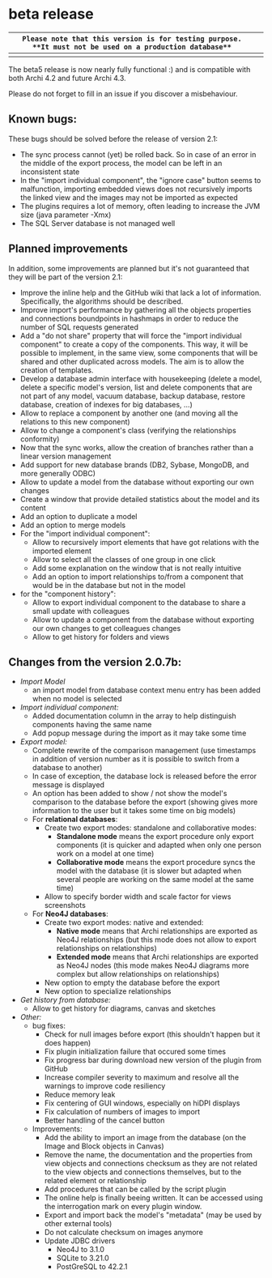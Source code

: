 

# beta release

|`Please note that this version is for testing purpose. **It must not be used on a production database**`|  |
|------------------------------------------------|--|
|                                                |  |

The beta5 release is now nearly fully functional :) and is compatible with both Archi 4.2 and future Archi 4.3.

Please do not forget to fill in an issue if you discover a misbehaviour.


## Known bugs:
These bugs should be solved before the release of version 2.1:
* The sync process cannot (yet) be rolled back. So in case of an error in the middle of the export process, the model can be left in an inconsistent state
* In the "import individual component", the "ignore case" button seems to malfunction, importing embedded views does not recursively imports the linked view and the images may not be imported as expected
* The plugins requires a lot of memory, often leading to increase the JVM size (java parameter -Xmx)
* The SQL Server database is not managed well

## Planned improvements
In addition, some improvements are planned but it's not guaranteed that they will be part of the version 2.1:
* Improve the inline help and the GitHub wiki that lack a lot of information. Specifically, the algorithms should be described.
* Improve import's performance by gathering all the objects properties and connections boundpoints in hashmaps in order to reduce the number of SQL requests generated
* Add a "do not share" property that will force the "import individual component" to create a copy of the components. This way, it will be possible to implement, in the same view, some components that will be shared and other duplicated across models. The aim is to allow the creation of templates.
* Develop a database admin interface with housekeeping (delete a model, delete a specific model's version, list and delete components that are not part of any model, vacuum database, backup database, restore database, creation of indexes for big databases, ...)
* Allow to replace a component by another one (and moving all the relations to this new component)
* Allow to change a component's class (verifying the relationships conformity)
* Now that the sync works, allow the creation of branches rather than a linear version management
* Add support for new database brands (DB2, Sybase, MongoDB, and more generally ODBC)
* Allow to update a model from the database without exporting our own changes
* Create a window that provide detailed statistics about the model and its content
* Add an option to duplicate a model
* Add an option to merge models
* For the "import individual component":
  * Allow to recursively import elements that have got relations with the imported element
  * Allow to select all the classes of one group in one click
  * Add some explanation on the window that is not really intuitive
  * Add an option to import relationships to/from a component that would be in the database but not in the model
* for the "component history":
  * Allow to export individual component to the database to share a small update with colleagues
  * Allow to update a component from the database without exporting our own changes to get colleagues changes
  * Allow to get history for folders and views

## Changes from the version 2.0.7b:
* *Import Model*
  * an import model from database context menu entry has been added when no model is selected
* *Import individual component:*
  * Added documentation column in the array to help distinguish components having the same name
  * Add popup message during the import as it may take some time
* *Export model:*
  * Complete rewrite of the comparison management (use timestamps in addition of version number as it is possible to switch from a database to another)
  * In case of exception, the database lock is released before the error message is displayed
  * An option has been added to show / not show the model's comparison to the database before the export (showing gives more information to the user but it takes some time on big models)
  * For **relational databases**:
    * Create two export modes: standalone and collaborative modes:
      * **Standalone mode** means the export procedure only export components (it is quicker and adapted when only one person work on a model at one time)
      * **Collaborative mode** means the export procedure syncs the model with the database (it is slower but adapted when several people are working on the same model at the same time)
    * Allow to specify border width and scale factor for views screenshots
  * For **Neo4J databases**:
    * Create two export modes: native and extended:
      * **Native mode** means that Archi relationships are exported as Neo4J relationships (but this mode does not allow to export relationships on relationships)
      * **Extended mode** means that Archi relationships are exported as Neo4J nodes (this mode makes Neo4J diagrams more complex but allow relationships on relationships)
    * New option to empty the database before the export
    * New option to specialize relationships
* *Get history from database:*
  * Allow to get history for diagrams, canvas and sketches
* *Other:*
  * bug fixes:
    * Check for null images before export (this shouldn't happen but it does happen)
    * Fix plugin initialization failure that occured some times
    * Fix progress bar during download new version of the plugin from GitHub
    * Increase compiler severity to maximum and resolve all the warnings to improve code resiliency
    * Reduce memory leak
    * Fix centering of GUI windows, especially on hiDPI displays
    * Fix calculation of numbers of images to import
    * Better handling of the cancel button
  * Improvements:
    * Add the ability to import an image from the database (on the Image and Block objects in Canvas)
    * Remove the name, the documentation and the properties from view objects and connections checksum as they are not related to the view objects and connections themselves, but to the related element or relationship
    * Add procedures that can be called by the script plugin
    * The online help is finally beeing written. It can be accessed using the interrogation mark on every plugin window.
    * Export and import back the model's "metadata" (may be used by other external tools)
    * Do not calculate checksum on images anymore
    * Update JDBC drivers
      * Neo4J to 3.1.0
      * SQLite to 3.21.0
      * PostGreSQL to 42.2.1